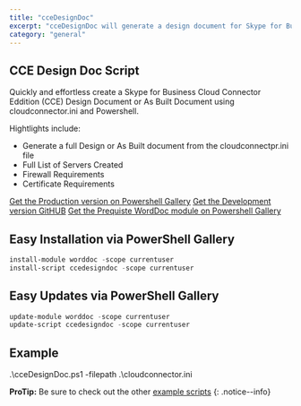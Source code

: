 ```yaml
---
title: "cceDesignDoc"
excerpt: "cceDesignDoc will generate a design document for Skype for Business Online Cloud Connector Edition from a cloudconnector.ini file"
category: "general"
---
```


## CCE Design Doc Script

Quickly and effortless create a Skype for Business Cloud Connector Eddition (CCE) Design Document or As Built Document using cloudconnector.ini and Powershell.

Hightlights include:
 * Generate a full Design or As Built document from the cloudconnectpr.ini file
 * Full List of Servers Created
 * Firewall Requirements
 * Certificate Requirements
 
[Get the Production version on Powershell Gallery](https://powershellgallery.com/packages/ccedesigndoc/)
[Get the Development version GitHUB](https://github.com/shanehoey/ccedesigndoc/)
[Get the Prequiste WordDoc module on Powershell Gallery](https://powershellgallery.com/packages/worddoc/)

## Easy Installation via PowerShell Gallery
```powershell
install-module worddoc -scope currentuser
install-script ccedesigndoc -scope currentuser
```

## Easy Updates via PowerShell Gallery
```powershell
update-module worddoc -scope currentuser
update-script ccedesigndoc -scope currentuser
```

## Example 
 .\cceDesignDoc.ps1 -filepath .\cloudconnector.ini

**ProTip:** Be sure to check out the other [example scripts](/worddoc/scripts/) 
{: .notice--info}
